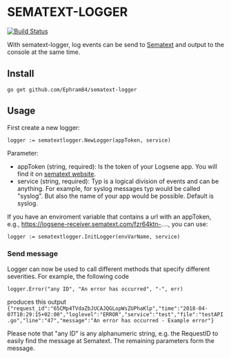 # SEMATEXT-LOGGER

[![Build Status](https://travis-ci.org/Ephram84/sematext-logger.svg?branch=master)](https://travis-ci.org/Ephram84/sematext-logger)

With sematext-logger, log events can be send to [Sematext](https://sematext.com/) and output to the console at the same time.

## Install
<code>go get github.com/Ephram84/sematext-logger</code>

## Usage
First create a new logger:
```golang
logger := sematextlogger.NewLogger(appToken, service)
```
Parameter:
* appToken (string, required): Is the token of your Logsene app. You will find it on [sematext website](https://apps.sematext.com/ui/logs).
* service (string, required): Typ is a logical division of events and can be anything. For example, for syslog messages typ would be called "syslog". But also the name of your app would be possible. Default is syslog.

If you have an enviroment variable that contains a url with an appToken, e.g., https://logsene-receiver.sematext.com/fzr64ktn-...., you can use:
```golang
logger := sematextlogger.InitLogger(envVarName, service)
```
### Send message
Logger can now be used to call different methods that specify different severities.
For example, the following code
```golang
logger.Error("any ID", "An error has occurred", "-", err)
```
produces this output
```{"request_id":"65CMp4TVdaZbJUCAJQGLopWsZUPhaKlp","time":"2018-04-07T10:29:15+02:00","loglevel":"ERROR","service":"test","file":"testAPI.go","line":"47","message":"An error has occurred - Example error"}```

Please note that "any ID" is any alphanumeric string, e.g. the RequestID to easily find the message at Sematext. The remaining parameters form the message.
